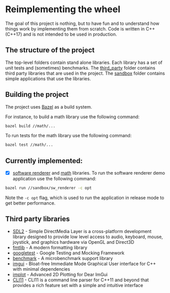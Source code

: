 # Reimplementing the wheel

The goal of this project is nothing, but to have fun and to understand how things work by implementing them from scratch.
Code is written in C++ (C++17) and is not intended to be used in production.

## The structure of the project

The top-level folders contain stand alone libraries. Each library has a set of unit tests and (sometimes) benchmarks.
The [third_party](third_party) folder contains third party libraries that are used in the project.
The [sandbox](sandbox) folder contains simple applications that use the libraries.

## Building the project

The project uses [Bazel](https://bazel.build/) as a build system.

For instance, to build a math library use the following command:
```bash
bazel build //math/...
```

To run tests for the math library use the following command:
```bash
bazel test //math/...
```

## Currently implemented:
- [x] [software renderer](sw_renderer) and [math](math) libraries. To run the software renderer demo application use the following command:
```bash
bazel run //sandbox/sw_renderer -c opt
```
Note the `-c opt` flag, which is used to run the application in release mode to get better performance.

## Third party libraries
- [SDL2](https://www.libsdl.org/) - Simple DirectMedia Layer is a cross-platform development library designed to provide low level access to audio, keyboard, mouse, joystick, and graphics hardware via OpenGL and Direct3D
- [fmtlib](https://github.com/fmtlib) - A modern formatting library
- [googletest](https://github.com/google/googletest) - Google Testing and Mocking Framework
- [benchmark](https://github.com/google/benchmark) - A microbenchmark support library
- [imgui](https://github.com/ocornut/imgui) - Bloat-free Immediate Mode Graphical User interface for C++ with minimal dependencies
- [implot](https://github.com/epezent/implot) - Advanced 2D Plotting for Dear ImGui
- [CLI11](https://github.com/CLIUtils/CLI11) - CLI11 is a command line parser for C++11 and beyond that provides a rich feature set with a simple and intuitive interface
